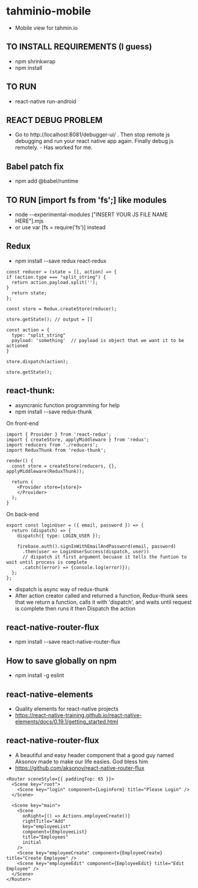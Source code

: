 # tahminio-mobile
- Mobile view for tahmin.io

## TO INSTALL REQUIREMENTS (I guess)
- npm shrinkwrap
- npm install

## TO RUN
- react-native run-android

## REACT DEBUG PROBLEM
- Go to http://localhost:8081/debugger-ui/ . Then stop remote js debugging and run your react native app again. Finally debug js remotely. - Has worked for me.

## Babel patch fix
- npm add @babel/runtime

## TO RUN [import fs from 'fs';] like modules 
- node --experimental-modules ["INSERT YOUR JS FILE NAME HERE"].mjs
- or use var [fs = require('fs')] instead

## Redux
- npm install --save redux react-redux
```
const reducer = (state = [], action) => {
if (action.type === "split_string") {
  return action.payload.split('');
}
  return state;
};

const store = Redux.createStore(reducer);

store.getState(); // output = []

const action = {
  type: "split_string"
  payload: 'something'	// payload is object that we want it to be actioned
}

store.dispatch(action);

store.getState();
```

## react-thunk:
-	asyncranic function programming for help
-	npm install --save redux-thunk

On front-end
```
import { Provider } from 'react-redux';
import { createStore, applyMiddleware } from 'redux';
import reducers from './reducers';
import ReduxThunk from 'redux-thunk';

render() {
  const store = createStore(reducers, {}, applyMiddleware(ReduxThunk));

  return (
    <Provider store={store}>
    </Provider>
  );
}
```

On back-end
```
export const loginUser = ({ email, password }) => {
  return (dispatch) => {
    dispatch({ type: LOGIN_USER });

    firebase.auth().signInWithEmailAndPassword(email, password)
      .then(user => LoginUserSuccess(dispatch, user))         
      // dispatch it first argument becuase it tells the funtion to wait until process is complete
      .catch((error) => {console.log(error)});
  };
};
```
- dispatch is async way of redux-thunk
- After action creator called and returned a function, Redux-thunk sees that we return a function, calls it with 'dispatch', and waits until request is complete then runs it then Dispatch the action
  
## react-native-router-flux
- npm install --save react-native-router-flux

## How to save globally on npm
- npm install -g eslint

## react-native-elements
- Quality elements for react-native projects
- https://react-native-training.github.io/react-native-elements/docs/0.19.1/getting_started.html

## react-native-router-flux
- A beautiful and easy header component that a good guy named Aksonov made to make our life easies. God bless him
- https://github.com/aksonov/react-native-router-flux
```
<Router sceneStyle={{ paddingTop: 65 }}>
  <Scene key="root">
    <Scene key="login" component={LoginForm} title="Please Login" />
  </Scene>

  <Scene key="main">
    <Scene
      onRight={() => Actions.employeeCreate()}
      rightTitle="Add"
      key="employeeList"
      component={EmployeeList}
      title="Employees"
      initial
    />
    <Scene key="employeeCreate" component={EmployeeCreate} title="Create Employee" />
    <Scene key="employeeEdit" component={EmployeeEdit} title="Edit Employee" />
  </Scene>
</Router>
```

